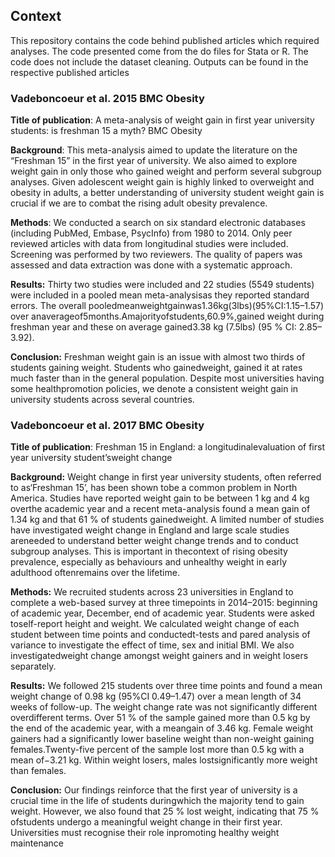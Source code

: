 ## Context
This repository contains the code behind published articles which required analyses. The code presented come from the do files for Stata or R. The code does not include the dataset cleaning. Outputs can be found in the respective published articles

### Vadeboncoeur et al. 2015 BMC Obesity
**Title of publication**: A meta-analysis of weight gain in first year university students: is freshman 15 a myth? BMC Obesity

**Background**: This meta-analysis aimed to update the literature on the “Freshman 15” in the first year of university. We also aimed to explore weight gain in only those who gained weight and perform several subgroup analyses. Given adolescent weight gain is highly linked to overweight and obesity in adults, a better understanding of university student weight gain is crucial if we are to combat the rising adult obesity prevalence.

**Methods**: We conducted a search on six standard electronic databases (including PubMed, Embase, PsycInfo) from 1980 to 2014. Only peer reviewed articles with data from longitudinal studies were included. Screening was performed by two reviewers. The quality of papers was assessed and data extraction was done with a systematic approach.

**Results:** Thirty two studies were included and 22 studies (5549 students) were included in a pooled mean meta-analysisas they reported standard errors. The overall pooledmeanweightgainwas1.36kg(3lbs)(95%CI:1.15–1.57) over anaverageof5months.Amajorityofstudents,60.9%,gained weight during freshman year and these on average gained3.38 kg (7.5lbs) (95 % CI: 2.85–3.92).

**Conclusion:** Freshman weight gain is an issue with almost two thirds of students gaining weight. Students who gainedweight, gained it at rates much faster than in the general population. Despite most universities having some healthpromotion policies, we denote a consistent weight gain in university students across several countries.

### Vadeboncoeur et al. 2017 BMC Obesity
**Title of publication**: Freshman 15 in England: a longitudinalevaluation of first year university student’sweight change

**Background:** Weight change in first year university students, often referred to as‘Freshman 15’, has been shown tobe a common problem in North America. Studies have reported weight gain to be between 1 kg and 4 kg overthe academic year and a recent meta-analysis found a mean gain of 1.34 kg and that 61 % of students gainedweight. A limited number of studies have investigated weight change in England and large scale studies areneeded to understand better weight change trends and to conduct subgroup analyses. This is important in thecontext of rising obesity prevalence, especially as behaviours and unhealthy weight in early adulthood oftenremains over the lifetime.

**Methods:** We recruited students across 23 universities in England to complete a web-based survey at three timepoints in 2014–2015: beginning of academic year, December, end of academic year. Students were asked toself-report height and weight. We calculated weight change of each student between time points and conductedt-tests and pared analysis of variance to investigate the effect of time, sex and initial BMI. We also investigatedweight change amongst weight gainers and in weight losers separately.

**Results:** We followed 215 students over three time points and found a mean weight change of 0.98 kg (95%CI 0.49–1.47) over a mean length of 34 weeks of follow-up. The weight change rate was not significantly different overdifferent terms. Over 51 % of the sample gained more than 0.5 kg by the end of the academic year, with a meangain of 3.46 kg. Female weight gainers had a significantly lower baseline weight than non-weight gaining females.Twenty-five percent of the sample lost more than 0.5 kg with a mean of−3.21 kg. Within weight losers, males lostsignificantly more weight than females.

**Conclusion:** Our findings reinforce that the first year of university is a crucial time in the life of students duringwhich the majority tend to gain weight. However, we also found that 25 % lost weight, indicating that 75 % ofstudents undergo a meaningful weight change in their first year. Universities must recognise their role inpromoting healthy weight maintenance
